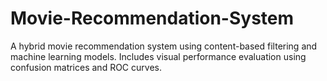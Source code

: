 # Movie-Recommendation-System
A hybrid movie recommendation system using content-based filtering and machine learning models. Includes visual performance evaluation using confusion matrices and ROC curves.
